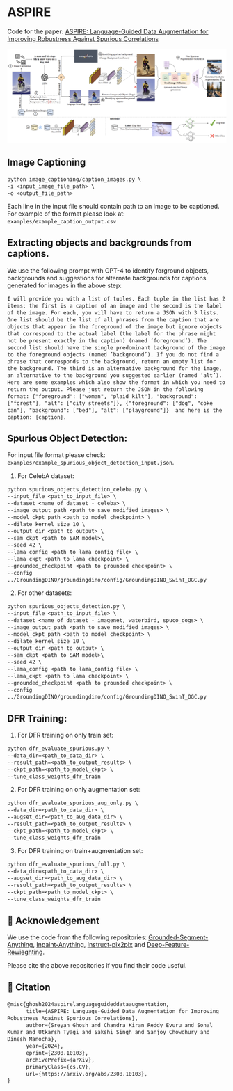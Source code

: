# ASPIRE
Code for the paper: [ASPIRE: Language-Guided Data Augmentation for Improving Robustness
Against Spurious Correlations](https://arxiv.org/pdf/2308.10103)

![Proposed Methodology](./assets/aspire.png)

## Image Captioning

```
python image_captioning/caption_images.py \
-i <input_image_file_path> \
-o <output_file_path>
```

Each line in the input file should contain path to an image to be captioned. For example of the format please look at: `examples/example_caption_output.csv`

## Extracting objects and backgrounds from captions.
We use the following prompt with GPT-4 to identify forground objects, backgrounds and suggestions for alternate backgrounds for captions generated for images in the above step:

```
I will provide you with a list of tuples. Each tuple in the list has 2 items: the first is a caption of an image and the second is the label of the image. For each, you will have to return a JSON with 3 lists. One list should be the list of all phrases from the caption that are objects that appear in the foreground of the image but ignore objects that correspond to the actual label (the label for the phrase might not be present exactly in the caption) (named ’foreground’). The second list should have the single predominant background of the image to the foreground objects (named ’background’). If you do not find a phrase that corresponds to the background, return an empty list for the background. The third is an alternative background for the image, an alternative to the background you suggested earlier (named ’alt’). Here are some examples which also show the format in which you need to return the output. Please just return the JSON in the following format: {"foreground": ["woman", "plaid kilt"], "background": ["forest"], "alt": ["city streets"]}, {"foreground": ["dog", "coke can"], "background": ["bed"], "alt": ["playground"]}  and here is the caption: {caption}.
```

## Spurious Object Detection:

For input file format please check: `examples/example_spurious_object_detection_input.json`.

1. For CelebA dataset:
```
python spurious_objects_detection_celeba.py \
--input_file <path_to_input_file> \
--dataset <name of dataset - celeba> \
--image_output_path <path to save modified images> \
--model_ckpt_path <path to model checkpoint> \
--dilate_kernel_size 10 \
--output_dir <path to output> \
--sam_ckpt <path to SAM model>\
--seed 42 \
--lama_config <path to lama_config file> \
--lama_ckpt <path to lama checkpoint> \
--grounded_checkpoint <path to grounded checkpoint> \
--config ../GroundingDINO/groundingdino/config/GroundingDINO_SwinT_OGC.py
```

2. For other datasets:
```
python spurious_objects_detection.py \
--input_file <path_to_input_file> \
--dataset <name of dataset - imagenet, waterbird, spuco_dogs> \
--image_output_path <path to save modified images> \
--model_ckpt_path <path to model checkpoint> \
--dilate_kernel_size 10 \
--output_dir <path to output> \
--sam_ckpt <path to SAM model>\
--seed 42 \
--lama_config <path to lama_config file> \
--lama_ckpt <path to lama checkpoint> \
--grounded_checkpoint <path to grounded checkpoint> \
--config ../GroundingDINO/groundingdino/config/GroundingDINO_SwinT_OGC.py
```

## DFR Training:

1. For DFR training on only train set:
```
python dfr_evaluate_spurious.py \
--data_dir=<path_to_data_dir> \
--result_path=<path_to_output_results> \
--ckpt_path=<path_to_model_ckpt> \
--tune_class_weights_dfr_train
```

2. For DFR training on only augmentation set:
```
python dfr_evaluate_spurious_aug_only.py \
--data_dir=<path_to_data_dir> \
--augset_dir=<path_to_aug_data_dir> \
--result_path=<path_to_output_results> \
--ckpt_path=<path_to_model_ckpt> \
--tune_class_weights_dfr_train
```

3. For DFR training on train+augmentation set:
```
python dfr_evaluate_spurious_full.py \
--data_dir=<path_to_data_dir> \
--augset_dir=<path_to_aug_data_dir> \
--result_path=<path_to_output_results> \
--ckpt_path=<path_to_model_ckpt> \
--tune_class_weights_dfr_train
```

## 🌻 Acknowledgement  
We use the code from the following repositories: [Grounded-Segment-Anything](https://github.com/IDEA-Research/Grounded-Segment-Anything), [Inpaint-Anything](https://github.com/geekyutao/Inpaint-Anything), [Instruct-pix2pix](https://github.com/timothybrooks/instruct-pix2pix) and [Deep-Feature-Rewieghting](https://github.com/PolinaKirichenko/deep_feature_reweighting).

Please cite the above repositories if you find their code useful.

## 🔏 Citation    
```
@misc{ghosh2024aspirelanguageguideddataaugmentation,
      title={ASPIRE: Language-Guided Data Augmentation for Improving Robustness Against Spurious Correlations}, 
      author={Sreyan Ghosh and Chandra Kiran Reddy Evuru and Sonal Kumar and Utkarsh Tyagi and Sakshi Singh and Sanjoy Chowdhury and Dinesh Manocha},
      year={2024},
      eprint={2308.10103},
      archivePrefix={arXiv},
      primaryClass={cs.CV},
      url={https://arxiv.org/abs/2308.10103}, 
}
```